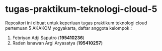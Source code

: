 # tugas-praktikum-teknologi-cloud-5
Repositori ini dibuat untuk keperluan tugas praktikum teknologi cloud pertemuan 5 AKAKOM yogyakarta, daftar anggota kelompok :
1. Febriyan Adji Saputro (**195410236**)
2. Raden Isnawan Argi Aryasatya (**195410257**)
